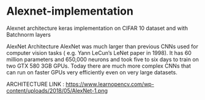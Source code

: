 # Alexnet-implementation
Alexnet architecture keras implementation on CIFAR 10 dataset and with Batchnorm layers

AlexNet Architecture
AlexNet was much larger than previous CNNs used for computer vision tasks ( e.g. Yann LeCun’s LeNet paper in 1998). It has 60 million parameters and 650,000 neurons and took five to six days to train on two GTX 580 3GB GPUs. Today there are much more complex CNNs that can run on faster GPUs very efficiently even on very large datasets. 

ARCHITECTURE LINK :
https://www.learnopencv.com/wp-content/uploads/2018/05/AlexNet-1.png
